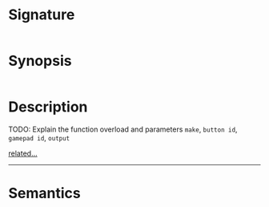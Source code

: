 # Signature
```vikid-signature
```

# Synopsis
```vikid-synopsis
```

# Description
TODO: Explain the function overload and parameters `make`, `button id`, `gamepad id`, `output`

[related...](https://www.w3.org/TR/gamepad/#fig-visual-representation-of-a-standard-gamepad-layout)

----
# Semantics